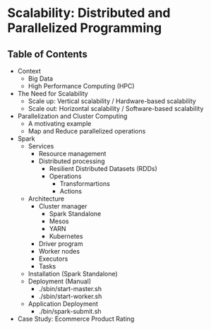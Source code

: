 # Scalability: Distributed and Parallelized Programming
## Table of Contents
- Context
  - Big Data
  - High Performance Computing (HPC)
- The Need for Scalability
  - Scale up: Vertical scalability / Hardware-based scalability
  - Scale out: Horizontal scalability / Software-based scalability
- Parallelization and Cluster Computing
  - A motivating example
  - Map and Reduce parallelized operations
- Spark
  - Services
    - Resource management
    - Distributed processing
      - Resilient Distributed Datasets (RDDs)
      - Operations
        - Transformartions
        - Actions
  - Architecture
    - Cluster manager
      - Spark Standalone
      - Mesos
      - YARN
      - Kubernetes
    - Driver program
    - Worker nodes
    - Executors
    - Tasks
  - Installation (Spark Standalone)
  - Deployment (Manual)
    - ./sbin/start-master.sh
    - ./sbin/start-worker.sh
  - Application Deployment
    - ./bin/spark-submit.sh
- Case Study: Ecommerce Product Rating